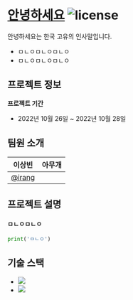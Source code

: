# [안녕하세요](https://github.com/Irang1928/practice) ![license](https://img.shields.io/badge/license-MIT-blue)

안녕하세요는 한국 고유의 인사말입니다.

* ㅁㄴㅇㅁㄴㅇㅁㄴㅇ
* ㅁㄴㅇㅁㄴㅇㅁㄴㅇ

## 프로젝트 정보

**프로젝트 기간**
* 2022년 10월 26일 ~ 2022년 10월 28일

## 팀원 소개
| 이상빈 | 아무개 |
| ---- | ---- |
| [@irang](http://github.com/irang0426) | |

## 프로젝트 설명

#### ㅁㄴㅇㅁㄴㅇ
```python
print('ㅁㄴㅇ')
```

## 기술 스택
- <img src="https://img.shields.io/badge/React-20232A?style=for-the-badge&logo=react&logoColor=61DAFB">
- <img src="https://img.shields.io/badge/Spring-6DB33F?style=for-the-badge&logo=spring&logoColor=white">
